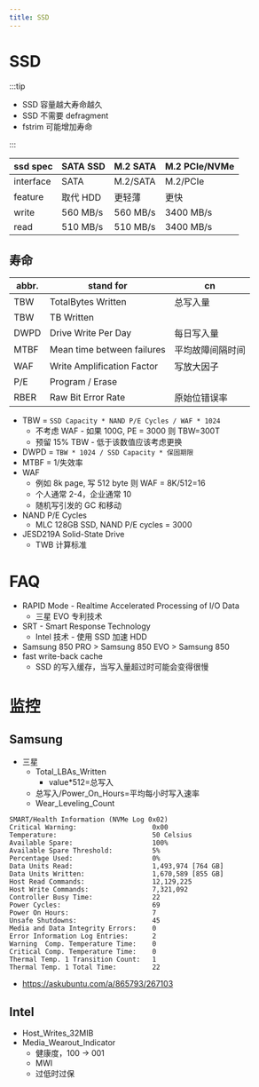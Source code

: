 ```yaml
---
title: SSD
---
```


# SSD

:::tip

- SSD 容量越大寿命越久
- SSD 不需要 defragment
- fstrim 可能增加寿命

:::

| ssd spec  | SATA SSD | M.2 SATA | M.2 PCIe/NVMe |
| --------- | -------- | -------- | ------------- |
| interface | SATA     | M.2/SATA | M.2/PCIe      |
| feature   | 取代 HDD | 更轻薄   | 更快          |
| write     | 560 MB/s | 560 MB/s | 3400 MB/s     |
| read      | 510 MB/s | 510 MB/s | 3400 MB/s     |

## 寿命

| abbr. | stand for                  | cn               |
| ----- | -------------------------- | ---------------- |
| TBW   | TotalBytes Written         | 总写入量         |
| TBW   | TB Written
| DWPD  | Drive Write Per Day        | 每日写入量       |
| MTBF  | Mean time between failures | 平均故障间隔时间 |
| WAF   | Write Amplification Factor | 写放大因子       |
| P/E   | Program / Erase            |
| RBER  | Raw Bit Error Rate         | 原始位错误率     |

- TBW = `SSD Capacity * NAND P/E Cycles / WAF * 1024`
  - 不考虑 WAF - 如果 100G, PE = 3000 则 TBW=300T
  - 预留 15% TBW - 低于该数值应该考虑更换
- DWPD = `TBW * 1024 / SSD Capacity * 保固期限`
- MTBF = 1/失效率
- WAF
  - 例如 8k page, 写 512 byte 则 WAF = 8K/512=16
  - 个人通常 2-4，企业通常 10
  - 随机写引发的 GC 和移动
- NAND P/E Cycles
  - MLC 128GB SSD, NAND P/E cycles = 3000
- JESD219A Solid-State Drive
  - TWB 计算标准

# FAQ

- RAPID Mode - Realtime Accelerated Processing of I/O Data
  - 三星 EVO 专利技术
- SRT - Smart Response Technology
  - Intel 技术 - 使用 SSD 加速 HDD
- Samsung 850 PRO > Samsung 850 EVO > Samsung 850
- fast write-back cache
  - SSD 的写入缓存，当写入量超过时可能会变得很慢

# 监控

## Samsung

- 三星
  - Total_LBAs_Written
    - value\*512=总写入
  - 总写入/Power_On_Hours=平均每小时写入速率
  - Wear_Leveling_Count

```
SMART/Health Information (NVMe Log 0x02)
Critical Warning:                   0x00
Temperature:                        50 Celsius
Available Spare:                    100%
Available Spare Threshold:          5%
Percentage Used:                    0%
Data Units Read:                    1,493,974 [764 GB]
Data Units Written:                 1,670,589 [855 GB]
Host Read Commands:                 12,129,225
Host Write Commands:                7,321,092
Controller Busy Time:               22
Power Cycles:                       69
Power On Hours:                     7
Unsafe Shutdowns:                   45
Media and Data Integrity Errors:    0
Error Information Log Entries:      2
Warning  Comp. Temperature Time:    0
Critical Comp. Temperature Time:    0
Thermal Temp. 1 Transition Count:   1
Thermal Temp. 1 Total Time:         22
```

- https://askubuntu.com/a/865793/267103

## Intel

- Host_Writes_32MIB
- Media_Wearout_Indicator
  - 健康度，100 -> 001
  - MWI
  - 过低时过保
